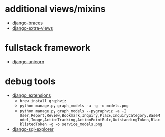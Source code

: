 # additional views/mixins
- [django-braces](https://github.com/brack3t/django-braces)
- [django-extra-views](https://django-extra-views.readthedocs.io/en/latest/)

# fullstack framework
- [django-unicorn](https://www.django-unicorn.com/docs/#)

# debug tools
- [django_extensions](https://django-extensions.readthedocs.io/en/latest/)
  - `brew install graphviz`
  - `python manage.py graph_models -a -g -o models.png`
  - `python manage.py graph_models --pygraphviz -a -I User,Report,Review,Bookmark,Inquiry,Place,InquiryCategory,BaseModel,Image,ActionTracking,ActionPointRule,OutstandingToken,BlacklistedToken -g -o service_models.png`
- [django-sql-explorer](https://django-sql-explorer.readthedocs.io/en/latest/)
